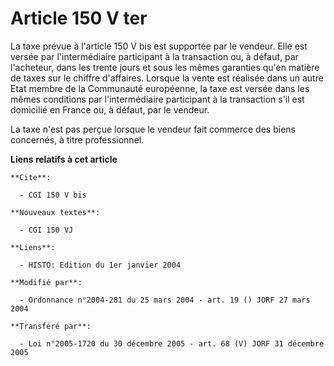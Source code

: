 # Article 150 V ter

La taxe prévue à l'article 150 V bis est supportée par le vendeur. Elle est versée par l'intermédiaire participant à la
transaction ou, à défaut, par l'acheteur, dans les trente jours et sous les mêmes garanties qu'en matière de taxes sur le
chiffre d'affaires. Lorsque la vente est réalisée dans un autre Etat membre de la Communauté européenne, la taxe est versée
dans les mêmes conditions par l'intermédiaire participant à la transaction s'il est domicilié en France ou, à défaut, par le
vendeur.

La taxe n'est pas perçue lorsque le vendeur fait commerce des biens concernés, à titre professionnel.

**Liens relatifs à cet article**

	**Cite**:

	  - CGI 150 V bis

	**Nouveaux textes**:

	  - CGI 150 VJ

	**Liens**:

	  - HISTO: Edition du 1er janvier 2004

	**Modifié par**:

	  - Ordonnance n°2004-281 du 25 mars 2004 - art. 19 () JORF 27 mars 2004

	**Transféré par**:

	  - Loi n°2005-1720 du 30 décembre 2005 - art. 68 (V) JORF 31 décembre 2005
